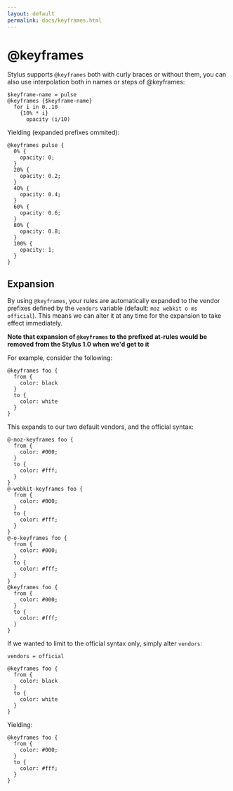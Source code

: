 ```yaml
---
layout: default
permalink: docs/keyframes.html
---
```


# @keyframes

Stylus supports `@keyframes` both with curly braces or without them, you can also use interpolation both in names or steps of @keyframes:

    $keyframe-name = pulse
    @keyframes {$keyframe-name}
      for i in 0..10
        {10% * i}
          opacity (i/10)

Yielding (expanded prefixes ommited):

    @keyframes pulse {
      0% {
        opacity: 0;
      }
      20% {
        opacity: 0.2;
      }
      40% {
        opacity: 0.4;
      }
      60% {
        opacity: 0.6;
      }
      80% {
        opacity: 0.8;
      }
      100% {
        opacity: 1;
      }
    }

## Expansion

By using `@keyframes`, your rules are automatically expanded to the vendor prefixes defined by the `vendors` variable (default: `moz webkit o ms official`). This means we can alter it at any time for the expansion to take effect immediately. 

**Note that expansion of `@keyframes` to the prefixed at-rules would be removed from the Stylus 1.0 when we'd get to it**
 
For example, consider the following:

    @keyframes foo {
      from {
        color: black
      }
      to {
        color: white
      }
    }

This expands to our two default vendors, and the official syntax:

    @-moz-keyframes foo {
      from {
        color: #000;
      }
      to {
        color: #fff;
      }
    }
    @-webkit-keyframes foo {
      from {
        color: #000;
      }
      to {
        color: #fff;
      }
    }
    @-o-keyframes foo {
      from {
        color: #000;
      }
      to {
        color: #fff;
      }
    }
    @keyframes foo {
      from {
        color: #000;
      }
      to {
        color: #fff;
      }
    }

If we wanted to limit to the official syntax only, simply alter `vendors`:

    vendors = official

    @keyframes foo {
      from {
        color: black
      }
      to {
        color: white
      }
    }

Yielding:

    @keyframes foo {
      from {
        color: #000;
      }
      to {
        color: #fff;
      }
    }
